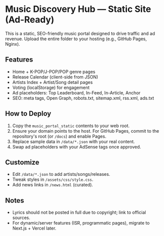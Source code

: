 
# Music Discovery Hub — Static Site (Ad-Ready)

This is a static, SEO-friendly music portal designed to drive traffic and ad revenue. Upload the entire folder to your hosting (e.g., GitHub Pages, Nginx).

## Features
- Home + K-POP/J-POP/POP genre pages
- Release Calendar (client-side from JSON)
- Artists Index + Artist/Song detail pages
- Voting (localStorage) for engagement
- Ad placeholders: Top Leaderboard, In-Feed, In-Article, Anchor
- SEO: meta tags, Open Graph, robots.txt, sitemap.xml, rss.xml, ads.txt

## How to Deploy
1. Copy the `music_portal_static` contents to your web root.
2. Ensure your domain points to the host. For GitHub Pages, commit to the repository's root (or `/docs`) and enable Pages.
3. Replace sample data in `/data/*.json` with your real content.
4. Swap ad placeholders with your AdSense tags once approved.

## Customize
- Edit `/data/*.json` to add artists/songs/releases.
- Tweak styles in `/assets/css/style.css`.
- Add news links in `/news.html` (curated).

## Notes
- Lyrics should not be posted in full due to copyright; link to official sources.
- For dynamic/server features (ISR, programmatic pages), migrate to Next.js + Vercel later.

